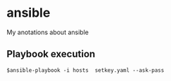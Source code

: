 # ansible
My anotations about ansible


## Playbook execution

`$ansible-playbook -i hosts  setkey.yaml --ask-pass`
